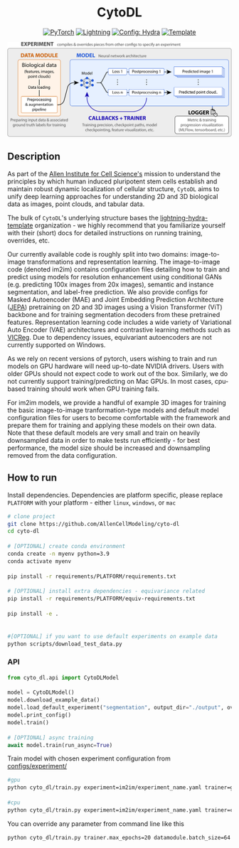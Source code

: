 <div align="center">

<!-- <picture>
  <source media="(prefers-color-scheme: dark)" srcset="https://github.com/AllenCellModeling/cyto-dl/blob/b73e6f357727e3b42adea8540c86f2475ea60379/docs/CytoDL-logo-1C-onDark.png">
  <source media="(prefers-color-scheme: light)" srcset="https://github.com/AllenCellModeling/cyto-dl/blob/b73e6f357727e3b42adea8540c86f2475ea60379/docs/CytoDL-logo-1C-onLight.png">
  <img src="https://github.com/AllenCellModeling/cyto-dl/blob/b73e6f357727e3b42adea8540c86f2475ea60379/docs/CytoDL-logo-1C-onLight.png">
</picture> -->

<h1>CytoDL</h1>

<a href="https://pytorch.org/get-started/locally/"><img alt="PyTorch" src="https://img.shields.io/badge/PyTorch-ee4c2c?logo=pytorch&logoColor=white"></a>
<a href="https://pytorchlightning.ai/"><img alt="Lightning" src="https://img.shields.io/badge/-Lightning-792ee5?logo=pytorchlightning&logoColor=white"></a>
<a href="https://hydra.cc/"><img alt="Config: Hydra" src="https://img.shields.io/badge/Config-Hydra-89b8cd"></a>
<a href="https://github.com/ashleve/lightning-hydra-template"><img alt="Template" src="https://img.shields.io/badge/-Lightning--Hydra--Template-017F2F?style=flat&logo=github&labelColor=gray"></a><br>

</div>

<p align="center">
  <picture>
    <source media="(prefers-color-scheme: dark)" srcset="https://github.com/AllenCellModeling/cyto-dl/blob/acf7dad69f492c417b0e486f8f08c19f25575927/docs/CytoDL-overview_dark_1.png">
    <source media="(prefers-color-scheme: light)" srcset="https://github.com/AllenCellModeling/cyto-dl/blob/acf7dad69f492c417b0e486f8f08c19f25575927/docs/CytoDL-overview_light_1.png">
    <img src="https://github.com/AllenCellModeling/cyto-dl/blob/acf7dad69f492c417b0e486f8f08c19f25575927/docs/CytoDL-overview_light_1.png">
  </picture>
</p>

## Description

As part of the [Allen Institute for Cell Science's](https://allencell.org) mission to understand the principles by which human induced pluripotent stem cells establish and maintain robust dynamic localization of cellular structure, `CytoDL` aims to unify deep learning approaches for understanding 2D and 3D biological data as images, point clouds, and tabular data.

The bulk of `CytoDL`'s underlying structure bases the [lightning-hydra-template](https://github.com/ashleve/lightning-hydra-template) organization - we highly recommend that you familiarize yourself with their (short) docs for detailed instructions on running training, overrides, etc.

Our currently available code is roughly split into two domains: image-to-image transformations and representation learning. The image-to-image code (denoted im2im) contains configuration files detailing how to train and predict using models for resolution enhancement using conditional GANs (e.g. predicting 100x images from 20x images), semantic and instance segmentation, and label-free prediction. We also provide configs for Masked Autoencoder (MAE) and Joint Embedding Prediction Architecture ([JEPA](https://github.com/facebookresearch/jepa)) pretraining on 2D and 3D images using a Vision Transformer (ViT) backbone and for training segmentation decoders from these pretrained features. Representation learning code includes a wide variety of Variational Auto Encoder (VAE) architectures and contrastive learning methods such as [VICReg](https://github.com/facebookresearch/vicreg). Due to dependency issues, equivariant autoencoders are not currently supported on Windows.

As we rely on recent versions of pytorch, users wishing to train and run models on GPU hardware will need up-to-date NVIDIA drivers. Users with older GPUs should not expect code to work out of the box. Similarly, we do not currently support training/predicting on Mac GPUs. In most cases, cpu-based training should work when GPU training fails.

For im2im models, we provide a handful of example 3D images for training the basic image-to-image tranformation-type models and default model configuration files for users to become comfortable with the framework and prepare them for training and applying these models on their own data. Note that these default models are very small and train on heavily downsampled data in order to make tests run efficiently - for best performance, the model size should be increased and downsampling removed from the data configuration.

## How to run

Install dependencies. Dependencies are platform specific, please replace `PLATFORM` with your platform - either `linux`, `windows`, or `mac`

```bash
# clone project
git clone https://github.com/AllenCellModeling/cyto-dl
cd cyto-dl

# [OPTIONAL] create conda environment
conda create -n myenv python=3.9
conda activate myenv

pip install -r requirements/PLATFORM/requirements.txt

# [OPTIONAL] install extra dependencies - equivariance related
pip install -r requirements/PLATFORM/equiv-requirements.txt

pip install -e .


#[OPTIONAL] if you want to use default experiments on example data
python scripts/download_test_data.py
```

### API

```python
from cyto_dl.api import CytoDLModel

model = CytoDLModel()
model.download_example_data()
model.load_default_experiment("segmentation", output_dir="./output", overrides=["trainer=cpu"])
model.print_config()
model.train()

# [OPTIONAL] async training
await model.train(run_async=True)
```

Train model with chosen experiment configuration from [configs/experiment/](configs/experiment/)

```bash
#gpu
python cyto_dl/train.py experiment=im2im/experiment_name.yaml trainer=gpu

#cpu
python cyto_dl/train.py experiment=im2im/experiment_name.yaml trainer=cpu

```

You can override any parameter from command line like this

```bash
python cyto_dl/train.py trainer.max_epochs=20 datamodule.batch_size=64
```

